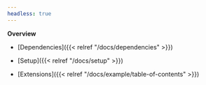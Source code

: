 ```yaml
---
headless: true
---
```


**Overview**

- [Dependencies]({{< relref "/docs/dependencies" >}})

- [Setup]({{< relref "/docs/setup" >}})

- [Extensions]({{< relref "/docs/example/table-of-contents" >}})
